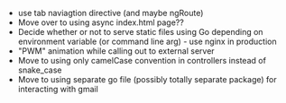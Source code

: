 - use tab naviagtion directive (and maybe ngRoute)
- Move over to using async index.html page??
- Decide whether or not to serve static files using Go depending on environment variable (or command line arg) - use nginx in production
- "PWM" animation while calling out to external server
- Move to using only camelCase convention in controllers instead of snake_case
- Move to using separate go file (possibly totally separate package) for interacting with gmail
